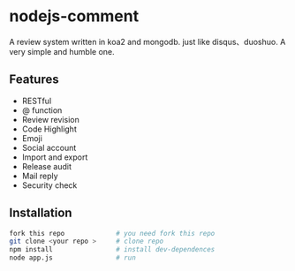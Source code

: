 # nodejs-comment

A review system written in koa2 and mongodb. just like disqus、duoshuo. A very simple and humble one.

## Features
- RESTful
- @ function
- Review revision
- Code Highlight
- Emoji
- Social account
- Import and export
- Release audit
- Mail reply
- Security check

## Installation
```bash
fork this repo             # you need fork this repo
git clone <your repo >     # clone repo
npm install                # install dev-dependences
node app.js                # run
```


